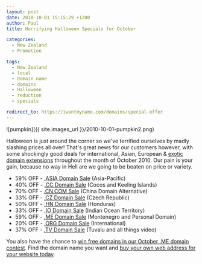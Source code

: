 ```yaml
---
layout: post
date: 2010-10-01 15:15:29 +1200
author: Paul
title: Horrifying Halloween Specials for October

categories:
  - New Zealand
  - Promotion

tags:
  - New Zealand
  - local
  - Domain name
  - domains
  - Halloween
  - reduction
  - specials

redirect_to: https://iwantmyname.com/domains/special-offer
---
```


![pumpkin]({{ site.images_url }}/2010-10-01-pumpkin2.png)

Halloween is just around the corner so we've terrified ourselves by madly slashing prices all over! That's great news for our customers however, with some shockingly good deals for international, Asian, European & [exotic domain extensions](https://iwantmyname.co.nz/domains/domain-name-registration-list-of-extensions) throughout the month of October 2010. Our pain is your gain, because no way in Hell are we going to be beaten on price or variety.

* 59% OFF - [.ASIA Domain Sale](https://iwantmyname.co.nz/domains/asia-domain-name-registration-for-asia) (Asia-Pacific)
* 40% OFF - [.CC Domain Sale](https://iwantmyname.co.nz/domains/cc-domain-name-registration-for-cocos-keeling-islands) (Cocos and Keeling Islands)
* 70% OFF - [.CN.COM Sale](https://iwantmyname.co.nz/domains/cn.com-chinese-domain-name-registration-for-china) (China Domain Alternative)
* 33% OFF - [.CZ Domain Sale](https://iwantmyname.co.nz/domains/cz-domain-name-registration-for-czech-republic) (Czech Republic)
* 50% OFF - [.HN Domain Sale](https://iwantmyname.co.nz/domains/hn-honduran-domain-name-registration-for-honduras) (Honduras)
* 33% OFF - [.IO Domain Sale](https://iwantmyname.co.nz/domains/io-domain-name-registration-for-british-indian-ocean-territory) (Indian Ocean Territory)
* 59% OFF - [.ME Domain Sale](https://iwantmyname.co.nz/domains/me-montenegrean-domain-name-registration-for-montenegro) (Montenegro and Personal Domain)
* 20% OFF - [.ORG Domain Sale](https://iwantmyname.co.nz/domains/org-domain-name-registration-for-organisation) (International)
* 37% OFF - [.TV Domain Sale](https://iwantmyname.co.nz/domains/tv-tuvaluan-domain-name-registration-for-tuvalu) (Tuvalu and all things video)

You also have the chance to [win free domains in our October .ME domain contest](https://iwantmyname.co.nz/win-free-domain). Find the domain name you want and [buy your own web address for your website today](https://iwantmyname.co.nz/).
